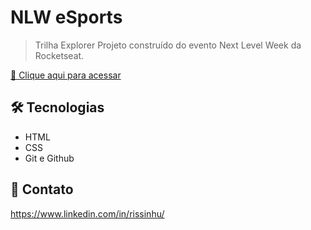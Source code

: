 # NLW eSports

> Trilha Explorer
Projeto construído do evento Next Level Week da Rocketseat.

[🔗 Clique aqui para acessar](https://rissinhu.github.io/NLW-eSports-Explorer/)


## 🛠 Tecnologias

- HTML
- CSS
- Git e Github

## 💛 Contato

https://www.linkedin.com/in/rissinhu/
